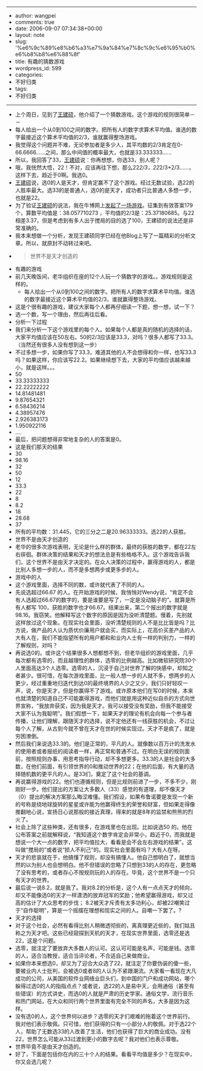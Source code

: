 - --
- author: wangpei
- comments: true
- date: 2006-09-07 07:34:38+00:00
- layout: note
- slug: '%e6%9c%89%e8%b6%a3%e7%9a%84%e7%8c%9c%e6%95%b0%e6%b8%b8%e6%88%8f'
- title: 有趣的猜数游戏
- wordpress_id: 599
- categories:
- 不好归类
- tags:
- 不好归类
- --
- 上个周日，见到了[王建硕](http://www.wangjianshuo.com)，他介绍了一个猜数游戏。这个游戏的规则很简单－－
- 每人给出一个从0到100之间的数字。把所有人的数字求算术平均值。谁选的数字最接近这个算术平均值的2/3，谁就赢得整场游戏。
- 我觉得这个问题并不难，无论参加者是多少人，其平均数的2/3肯定在0-66.6666……之间，那么中间值的概率最大，也就是33.333333……
- 所以，我回答了33，[王建硕](http://www.wangjianshuo.com)说：你再想想，你选33，别人呢？
- 哦，我恍然大悟，22！不对，应该再往下想，那么22*2/3，22*2/3*2/3……，这样下去，趋近于0啊。我选0。
- [王建硕](http://www.wangjianshuo.com)说，选0的人是天才，但肯定赢不了这个游戏。经过无数试验，选22的人胜率最大。选33的是普通人，选0的是天才，成功者只比普通人多想一步，也就是22。
- 为了验证[王建硕](http://www.wangjianshuo.com)的说法，我在牛博网上[发起了一场游戏](http://www.bullog.cn/blogs/wangpei/archives/13915.aspx)。征集到有效答案179个，算数平均值是：38.057710273 ，平均值的2/3是：25.37180685。与22相差3.37，但是考虑到有多人出于搅局的目的选了100，王建硕的说法还是非常准确的。
- 我本来想做一个分析，发现王建硕同学已经在他Blog上写了一篇精彩的分析文章。所以，就原封不动转过来吧。
- <blockquote>世界不是天才创造的  
- 有趣的游戏
- 前几天晚饭间，老华组织在座的12个人玩一个猜数字的游戏。。游戏规则是这样的。
    - 每人给出一个从0到100之间的数字。把所有人的数字求算术平均值。谁选的数字最接近这个算术平均值的2/3，谁就赢得整场游戏。
- 这是个很有趣的游戏，建议大家每个人都再仔细读一下题，想一想，试一下？
- 选一个数，写一个理由，然后再往后看。
- 分析一下过程
- 我们来分析一下这个游戏里的每个人。如果每个人都是真的随机的选择的话，大家平均值应该在50左右。50的2/3应该是33.3，对吗？很多人都写了33.3。（当然还有很多人没有想到这一步）
- 不过多想一步，如果你写了33.3，难道其他的人不会想得和你一样，也写33.3吗？如果这样，你应该写22.2。如果继续想下去，大家的平均值应该越来越小，就是这样。。。
- 50
- 33.33333333
- 22.22222222
- 14.81481481
- 9.87654321
- 6.58436214
- 4.38957476
- 2.926383173
- 1.950922116
- ….
- 最后，把问题想得非常地复杂的人的答案是0。
- 这是我们那天的结果
- 30
- 98.16
- 32
- 50
- 12
- 33.3
- 22
- 8
- 8.2
- 18
- 28.68
- 37
- 所有的平均数：31.445，它的三分之二是20.96333333。选22的人获胜。
- 世界不是由天才创造的
- 老华的很多次游戏表明，无论是什么样的群体，最终的获胜的数字，都在22左右徘徊。群体决策的结果和天才的想法总是有些格格不入。这个游戏告诉我们，这个世界不是由天才决定的。在众人决策的过程中，赢得游戏的人，都是比别人多想一步的人，而不是多想两步或更多步的人。
- 游戏中的人
- 这个游戏里面，选择不同的数，或许就代表了不同的人。
- 先说选超过66.67 的人。在开始游戏的时候，我悄悄对Wendy说，“肯定不会有人选超过66.67的数字的，要是谁要是写了，一定是没动脑子的”。就算是所有人都写 100，获胜的数字也才66.67。结果出来，第二个报出的数字就是98.16。我窃笑。他解释写这个数字的原因是因为没听清楚题。慢着，先别就这样放过这个现象。在现实社会里面，没听清楚规则的人不是比比皆是吗？比方说，做产品的人认为质优价廉用户就会买，而实际上，花高价买差产品的人大有人在，我们不能指望所有的用户都和和业内人士有一样的判别力，一样的了解规则，对吗？
- 再说选0的。或许这个结果很多人想都想不到，但老华组织的游戏里面，几乎每次都有选零的，而且越理性的群体，选零的比例越高。比如微软研究院30个人里面高达3个人选零。选零的人，沉浸于自己对世界了解的快感中，却知之者甚少。很可惜，在每次游戏里面，比一般人想一步的人就不多，想两步的人更少，经过重重地归迭代到达0的最终境界的人少之又少，我们只好轻叹一声，说，你是天才，但是你赢得不了游戏。或许原本他们在写0的时候，本来也就清楚的知道自己不可能赢得游戏，而他们就是用这种近似自杀的方式向世界宣称，“我放弃获奖，因为我是天才。我可以接受没有奖励，但我不能接受大家不认为我聪明”。我们假想一下，如果天才的理论有机会向每一个参与者传播，让他们理解，跟随天才的选择，说不定他还有一线获胜的机会，不过让每个人了解，从古到今就不曾在天才在世的时候实现过。天才不是疯了，就是穷困潦倒。
- 然后我们来说选33.3的。他们是正常的，平凡的人。就像数以百万计的洗发水的使用者或者报纸的阅读者一样，再正常和普通不过。在明白无误的规则面前，按照规则办事，用思考指导行动，却不多想更多。33.3的人是社会的大多数，在他们前面，有引领世界的0和推动世界的22；在他的后面，有大量的选择随机数的更平凡的人。是33们，奠定了这个社会的基调。
- 再说赢得游戏的22。他们也遵循规则，但是比规则前进了一步，不多不少，刚刚好一步。他们提出的方案让大多数人（33）感觉的有道理，却不像天才（0）提出的解决方案那么晦涩难懂。我们假设，如果布鲁诺要是发现一个新的号称是绕地球旋转的星星或许能为他赢得终生的荣誉和财富，但如果走得像推翻地心说，宣扬日心说那般的接近真理，得来的就是8年的监禁和熊熊的烈火了。
- 社会上除了这些种类，还有很多，在游戏里也在出现。比如说选50 的。他在公布答案之前就解释说，“我知道这个数字肯定会非常小，趋近于0，而我就是想说一个大一点的数字，把平均值拉大，看看是会不会左右游戏的结果”。这叫做“搅局的”或者说“损人不利己”的。现实社会里面有吗？大有人在呀。
- 天才的悲哀就在于，他搞懂了规则，却没有搞懂人。他自己想明白了，就想当然的以为别人也会想明白。他不但错误的忽略了只想到33的人的存在，更忽略了没有思考的，或者存心不按规则玩的人的存在。毕竟，这个世界不是一个只有天才的世界。
- 最后说一说8.2，就是我了。我对8.2的分析是，这个人有一点点天才的倾向，却又不能像选0的天才一样潇洒的放弃冠军的奖励；他希望赢得游戏，却又过高的估计了大众思考的步伐； 8.2被天才斥责有太多功利心，却被22嘲笑过于“自作聪明”，算是一个摇摆在理想和现实之间的人。自嘲一下罢了。?
- 天才的选择
- 对于这个社会，必然有看得比别人稍微透彻些的，离真理更近些的，我们姑且称之为天才吧。这些已经窥探到天机的天才，在现实世界里面，选零还是选22，这是个问题。
- 选零，就注定了要放弃大多数人的认可。这认可可能是名声，可能是钱。选零的人，适合当教授，适合当评论者，不合适自己来做商业。
- 如果你本来想选0，却又为了迎合大众选了22，就注定了你要伪装的傻一些，要被业内人士批判，会被选0或者8的人认为不紧跟潮流。大家看一看现在大凡成功的公司，从美国的软件业网络业巨头们，到中国的门户和成功网站，哪个躲得过选0的人的指指点点？或者说，选22的人是易中天，会用通俗（甚至有些错误）的方式讲史，而选0的人就是严肃的历史学家。通俗文学，流行音乐和热门网站，在大众和同行两个世界里面有完全不同的声名，大多是因为这样。
- 没有选0的人，这个世界何以进步？选零的天才们艰难的拖着这个世界前行。我对他们表示敬佩。只可惜，他们获得的只有一小部分人的敬佩。对于选22个人，帮助了无数选33的人改善了生活，他们也获得了巨大的商业成功。没有22，世界怎么可能从33过渡到更小的数字去呢？我对他们也表示尊敬。
- 世界毕竟不是由天才创造的。
- 好了，下面是包括你在内的三十个人的结果。看看平均值是多少？在现实中，你又会选几呢？</blockquote>
